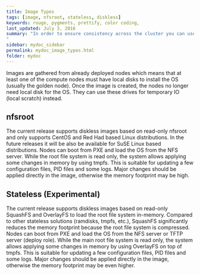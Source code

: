 ```yaml
---
title: Image Types
tags: [image, nfsroot, stateless, diskless]
keywords: rouge, pygments, prettify, color coding,
last_updated: July 3, 2016
summary: "In order to ensure consistency across the cluster you can use the sNow! native image management system. This way, all the compute nodes can share the same consistent OS and configuration.
"
sidebar: mydoc_sidebar
permalink: mydoc_image_types.html
folder: mydoc
---
```

Images are gathered from already deployed nodes which means that at least one of the compute nodes must have local disks to install the OS (usually the golden node). Once the image is created, the nodes no longer need local disk for the OS. They can use these drives for temporary IO (local scratch) instead.
## nfsroot
The current release supports diskless images based on read-only nfsroot and only supports CentOS and Red Had based Linux distributions. In the future releases it will be also be available for SuSE Linux based distributions.
Nodes can boot from PXE and load the OS from the NFS server. While the root file system is read only, the system allows applying some changes in memory by using tmpfs. This is suitable for updating a few configuration files, PID files and some logs. Major changes should be applied directly in the image, otherwise the memory footprint may be high. 
## Stateless (Experimental)
The current release supports diskless images based on read-only SquashFS and OverlayFS to load the root file system in-memory. Compared to other stateless solutions (ramdisks, tmpfs, etc.), SquashFS significantly reduces the memory footprint because the root file system is compressed.
Nodes can boot from PXE and load the OS from the NFS server or TFTP server (deploy role). While the main root file system is read only, the system allows applying some changes in memory by using OverlayFS on top of tmpfs. This is suitable for updating a few configuration files, PID files and some logs. Major changes should be applied directly in the image, otherwise the memory footprint may be even higher.

